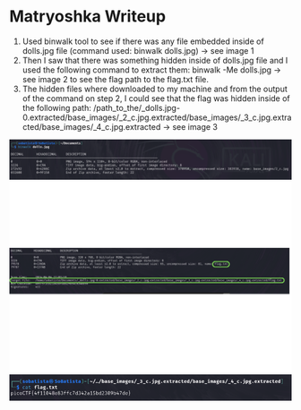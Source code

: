 # Matryoshka Writeup

1. Used binwalk tool to see if there was any file embedded inside of dolls.jpg file (command used: binwalk dolls.jpg) -> see image 1
2. Then I saw that there was something hidden inside of dolls.jpg file and I used the following command to extract them: binwalk -Me dolls.jpg -> see image 2 to see the flag path to the flag.txt file.
3. The hidden files where downloaded to my machine and from the output of the command on step 2, I could see that the flag was hidden inside of the following path: /path_to_the/_dolls.jpg-0.extracted/base_images/_2_c.jpg.extracted/base_images/_3_c.jpg.extracted/base_images/_4_c.jpg.extracted -> see image 3


![Check image in folder](1.png "Solution image")
![Check image in folder](2.png "Solution image")
![Check image in folder](3.png "Solution image")